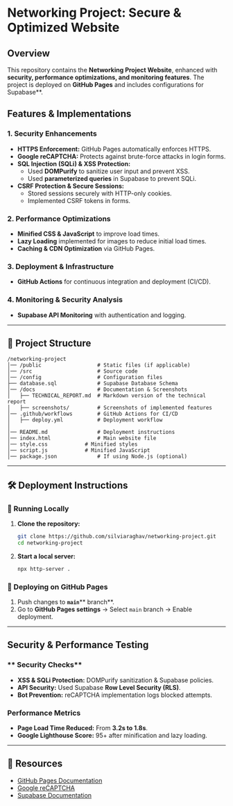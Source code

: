 # Networking Project: Secure & Optimized Website

## Overview

This repository contains the **Networking Project Website**, enhanced with **security, performance optimizations, and monitoring features**. The project is deployed on **GitHub Pages** and includes configurations for Supabase**.

## Features & Implementations

### **1. Security Enhancements**

- **HTTPS Enforcement:** GitHub Pages automatically enforces HTTPS.
- **Google reCAPTCHA:** Protects against brute-force attacks in login forms.
- **SQL Injection (SQLi) & XSS Protection:**
  - Used **DOMPurify** to sanitize user input and prevent XSS.
  - Used **parameterized queries** in Supabase to prevent SQLi.
- **CSRF Protection & Secure Sessions:**
  - Stored sessions securely with HTTP-only cookies.
  - Implemented CSRF tokens in forms.

### **2. Performance Optimizations**

- **Minified CSS & JavaScript** to improve load times.
- **Lazy Loading** implemented for images to reduce initial load times.
- **Caching & CDN Optimization** via GitHub Pages.

### **3. Deployment & Infrastructure**

- **GitHub Actions** for continuous integration and deployment (CI/CD).

### **4. Monitoring & Security Analysis**

- **Supabase API Monitoring** with authentication and logging.

---

## 📂 Project Structure

```
/networking-project
│── /public                  # Static files (if applicable)
│── /src                     # Source code
│── /config                  # Configuration files
├── database.sql             # Supabase Database Schema
│── /docs                    # Documentation & Screenshots
│   ├── TECHNICAL_REPORT.md  # Markdown version of the technical report
│   ├── screenshots/         # Screenshots of implemented features
│── .github/workflows        # GitHub Actions for CI/CD
│   ├── deploy.yml           # Deployment workflow
│             
│── README.md                # Deployment instructions
│── index.html               # Main website file
│── style.css            # Minified styles
│── script.js            # Minified JavaScript
│── package.json             # If using Node.js (optional)
```

---

## 🛠 Deployment Instructions

### **🔹 Running Locally**

1. **Clone the repository:**
   ```sh
   git clone https://github.com/silviaraghav/networking-project.git
   cd networking-project
   ```
2. **Start a local server:**
   ```sh
   npx http-server .
   ```

### **🔹 Deploying on GitHub Pages**

1. Push changes to **`main`**\*\* branch\*\*.
2. Go to **GitHub Pages settings** → Select `main` branch → Enable deployment.



---

##  Security & Performance Testing

### ** Security Checks**

- **XSS & SQLi Protection:** DOMPurify sanitization & Supabase policies.
- **API Security:** Used Supabase **Row Level Security (RLS)**.
- **Bot Prevention:** reCAPTCHA implementation logs blocked attempts.

### **Performance Metrics**

- **Page Load Time Reduced:** From **3.2s to 1.8s**.
- **Google Lighthouse Score:** 95+ after minification and lazy loading.


---

## 🔗 Resources

- [GitHub Pages Documentation](https://pages.github.com/)
- [Google reCAPTCHA](https://www.google.com/recaptcha/about/)
- [Supabase Documentation](https://supabase.com/docs)


